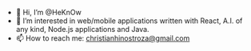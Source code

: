 - 👋 Hi, I’m @HeKnOw
- 👀 I’m interested in web/mobile applications written with React, A.I. of any kind, Node.js applications and Java.
- 📫 How to reach me: christianhinostroza@gmail.com

<!---
HeKnOw/HeKnOw is a ✨ special ✨ repository because its `README.md` (this file) appears on your GitHub profile.
You can click the Preview link to take a look at your changes.
--->
